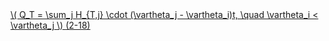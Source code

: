 <a href="/eco2_guide_center/1.%20ECO2%20Logic%20Guide/Hee1_Equation_List.html" class="equation-link" target="_blank" rel="noopener noreferrer">
  \( Q_T = \sum_j H_{T,j} \cdot (\vartheta_j - \vartheta_i)t, \quad \vartheta_i < \vartheta_j \) <span class="eq-number">(2-18)</span>
</a>
